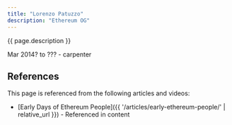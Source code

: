 ```yaml
---
title: "Lorenzo Patuzzo"
description: "Ethereum OG"
---
```


{{ page.description }}

Mar 2014? to ??? - carpenter

## References

This page is referenced from the following articles and videos:

- [Early Days of Ethereum People]({{ '/articles/early-ethereum-people/' | relative_url }}) - Referenced in content
